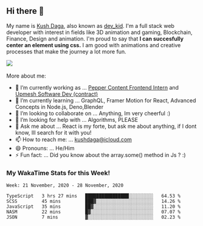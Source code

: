## Hi there 👋
My name is [Kush Daga](https://kushdaga.webflow.io), also known as [dev_kid](https://instagram.com/dev_kid). I'm a full stack web developer with interest in fields like 3D animation and gaming, Blockchain, Finance, Design and animation. I'm proud to say that **I can succesfully center an element using css.** I am good with animations and creative processes that make the journey a lot more fun.

![](https://komarev.com/ghpvc/?username=kush-daga&style=flat-square&color=red)
<br></br>
More about me:

- 🔭 I’m currently working as ... [Pepper Content Frontend Intern](https://peppercontent.in) and [Upmesh Software Dev (contract)](https://upmesh.io)
- 🌱 I’m currently learning ... GraphQL, Framer Motion for React, Advanced Concepts in Node.js, Deno,Blender
- 👯 I’m looking to collaborate on ... Anything, Im very cheerful :)
- 🤔 I’m looking for help with ... Algorithms, PLEASE
- 💬 Ask me about ... React is my forte, but ask me about anything, if I dont know, Ill search for it with you! 
- 📫 How to reach me: ... kushdaga@icloud.com
- 😄 Pronouns: ... He/Him
- ⚡ Fun fact: ... Did you know about the array.some() method in Js ? :)

### My WakaTime Stats for this Week!
<!--START_SECTION:waka-->
```text
Week: 21 November, 2020 - 28 November, 2020

TypeScript   3 hrs 27 mins   ████████████████░░░░░░░░░   64.53 % 
SCSS         45 mins         ███▓░░░░░░░░░░░░░░░░░░░░░   14.26 % 
JavaScript   35 mins         ██▓░░░░░░░░░░░░░░░░░░░░░░   11.20 % 
NASM         22 mins         █▓░░░░░░░░░░░░░░░░░░░░░░░   07.07 % 
JSON         7 mins          ▓░░░░░░░░░░░░░░░░░░░░░░░░   02.23 % 
```
<!--END_SECTION:waka-->
